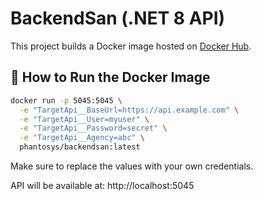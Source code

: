 # BackendSan (.NET 8 API)

This project builds a Docker image hosted on [Docker Hub](https://hub.docker.com/repository/docker/phantosys/backendsan).

## 🔧 How to Run the Docker Image

```bash
docker run -p 5045:5045 \
  -e "TargetApi__BaseUrl=https://api.example.com" \
  -e "TargetApi__User=myuser" \
  -e "TargetApi__Password=secret" \
  -e "TargetApi__Agency=abc" \
  phantosys/backendsan:latest
```
Make sure to replace the values with your own credentials.

API will be available at: http://localhost:5045